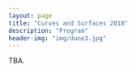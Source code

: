 ```yaml
---
layout: page
title: "Curves and Surfaces 2018"
description: "Program"
header-img: "img/dune3.jpg"
---
```


TBA.
